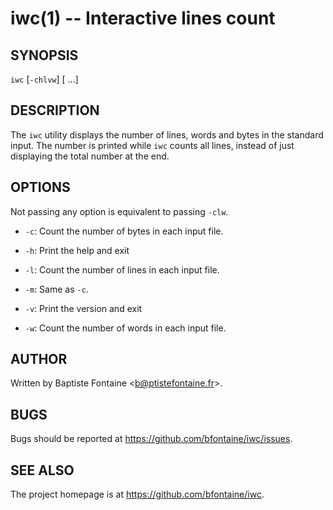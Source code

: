 # iwc(1) -- Interactive lines count

## SYNOPSIS

`iwc` [`-chlvw`] [<file> ...]

## DESCRIPTION

The `iwc` utility displays the number of lines, words and bytes in the standard
input. The number is printed while `iwc` counts all lines, instead of just
displaying the total number at the end.

## OPTIONS

Not passing any option is equivalent to passing `-clw`.

  * `-c`:
    Count the number of bytes in each input file.

  * `-h`:
    Print the help and exit

  * `-l`:
    Count the number of lines in each input file.

  * `-m`:
    Same as `-c`.

  * `-v`:
    Print the version and exit

  * `-w`:
    Count the number of words in each input file.

## AUTHOR

Written by Baptiste Fontaine <<b@ptistefontaine.fr>\>.

## BUGS

Bugs should be reported at <https://github.com/bfontaine/iwc/issues>.

## SEE ALSO

The project homepage is at <https://github.com/bfontaine/iwc>.
